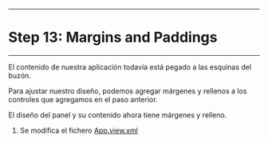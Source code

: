 ************************************
# Step 13: Margins and Paddings
************************************

El contenido de nuestra aplicación todavía está pegado a las esquinas del buzón.


Para ajustar nuestro diseño, podemos agregar márgenes y rellenos a los controles que agregamos en el paso anterior.



El diseño del panel y su contenido ahora tiene márgenes y relleno.


1. Se modifica el fichero [App.view.xml](webapp/view/App.view.xml)